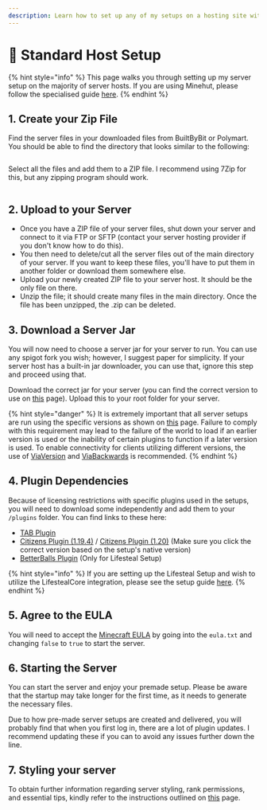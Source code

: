 ```yaml
---
description: Learn how to set up any of my setups on a hosting site with ease!
---
```


# 💾 Standard Host Setup

{% hint style="info" %}
This page walks you through setting up my server setup on the majority of server hosts. If you are using Minehut, please follow the specialised guide [here](minehut-setup.md).
{% endhint %}

## 1. Create your Zip File

Find the server files in your downloaded files from BuiltByBit or Polymart. You should be able to find the directory that looks similar to the following:

<figure><img src="../../.gitbook/assets/image (8).png" alt=""><figcaption></figcaption></figure>

Select all the files and add them to a ZIP file. I recommend using 7Zip for this, but any zipping program should work.

<figure><img src="../../.gitbook/assets/image (33).png" alt=""><figcaption></figcaption></figure>

## 2. Upload to your Server

* Once you have a ZIP file of your server files, shut down your server and connect to it via FTP or SFTP (contact your server hosting provider if you don't know how to do this).
* You then need to delete/cut all the server files out of the main directory of your server. If you want to keep these files, you'll have to put them in another folder or download them somewhere else.
* Upload your newly created ZIP file to your server host. It should be the only file on there.
* Unzip the file; it should create many files in the main directory. Once the file has been unzipped, the .zip can be deleted.

## 3. Download a Server Jar

You will now need to choose a server jar for your server to run. You can use any spigot fork you wish; however, I suggest paper for simplicity. If your server host has a built-in jar downloader, you can use that, ignore this step and proceed using that.

Download the correct jar for your server (you can find the correct version to use on [this](../../miscellaneous/resource-versions.md) page). Upload this to your root folder for your server.

{% hint style="danger" %}
It is extremely important that all server setups are run using the specific versions as shown on [this](../../miscellaneous/resource-versions.md) page. Failure to comply with this requirement may lead to the failure of the world to load if an earlier version is used or the inability of certain plugins to function if a later version is used. To enable connectivity for clients utilizing different versions, the use of [ViaVersion](https://hangar.papermc.io/ViaVersion/ViaVersion) and [ViaBackwards](https://hangar.papermc.io/ViaVersion/ViaBackwards) is recommended.
{% endhint %}

## 4. Plugin Dependencies

Because of licensing restrictions with specific plugins used in the setups, you will need to download some independently and add them to your `/plugins` folder. You can find links to these here:

* [TAB Plugin](https://github.com/NEZNAMY/TAB/releases)
* [Citizens Plugin (1.19.4)](https://ci.citizensnpcs.co/job/Citizens2/3105/)  /  [Citizens Plugin (1.20)](https://ci.citizensnpcs.co/job/Citizens2/) (Make sure you click the correct version based on the setup's native version)
* [BetterBalls Plugin](https://www.spigotmc.org/resources/82787/) (Only for Lifesteal Setup)

{% hint style="info" %}
If you are setting up the Lifesteal Setup and wish to utilize the LifestealCore integration, please see the setup guide [here](../../miscellaneous/lifestealcore-integration.md).
{% endhint %}

## 5. Agree to the EULA

You will need to accept the [Minecraft EULA](https://www.minecraft.net/en-us/eula) by going into the `eula.txt` and changing `false` to `true` to start the server.

## 6. Starting the Server

You can start the server and enjoy your premade setup. Please be aware that the startup may take longer for the first time, as it needs to generate the necessary files.

Due to how pre-made server setups are created and delivered, you will probably find that when you first log in, there are a lot of plugin updates. I recommend updating these if you can to avoid any issues further down the line.

## 7. Styling your server

To obtain further information regarding server styling, rank permissions, and essential tips, kindly refer to the instructions outlined on [this](extra-information.md) page.



